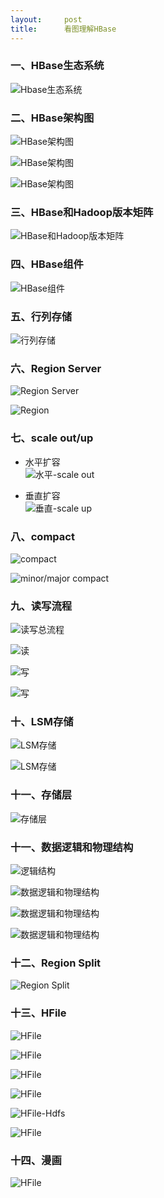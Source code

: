 ```yaml
---
layout:     post
title:      看图理解HBase
---
```

<div id="article_content" class="article_content clearfix csdn-tracking-statistics" data-pid="blog" data-mod="popu_307" data-dsm="post">
								            <div id="content_views" class="markdown_views prism-atom-one-dark">
							<!-- flowchart 箭头图标 勿删 -->
							<svg xmlns="http://www.w3.org/2000/svg" style="display: none;"><path stroke-linecap="round" d="M5,0 0,2.5 5,5z" id="raphael-marker-block" style="-webkit-tap-highlight-color: rgba(0, 0, 0, 0);"></path></svg>
							<h3 id="一hbase生态系统">一、HBase生态系统</h3>

<p><img src="http://i2.itc.cn/20160507/3084_c6af32ba_992a_2903_4ded_b1f407354b39_1.png" alt="Hbase生态系统" title=""></p>



<h3 id="二hbase架构图">二、HBase架构图</h3>

<p><img src="http://i2.itc.cn/20160507/3084_5feeba44_9a7d_5cdb_c38d_be9f65917408_1.png" alt="HBase架构图" title=""></p>

<p><img src="http://i2.itc.cn/20160507/3084_e1a85dc4_3707_6beb_9eee_ae179919f12f_1.png" alt="HBase架构图" title=""></p>

<p><img src="http://i2.itc.cn/20160507/3084_60e220a0_a581_3731_0413_61f28797ccf3_1.png" alt="HBase架构图" title=""></p>



<h3 id="三hbase和hadoop版本矩阵">三、HBase和Hadoop版本矩阵</h3>

<p><img src="http://i1.itc.cn/20160507/3084_8c290053_de70_13f8_b027_6ad6434d6528_1.png" alt="HBase和Hadoop版本矩阵" title=""></p>



<h3 id="四hbase组件">四、HBase组件</h3>

<p><img src="http://i2.itc.cn/20160507/3084_0526f91b_2ec4_84e5_d1bf_ecaacfd787fa_1.png" alt="HBase组件" title=""></p>



<h3 id="五行列存储">五、行列存储</h3>

<p><img src="http://i2.itc.cn/20160507/3084_bb61bbd3_6a88_4185_8caa_204d0ab603c8_1.png" alt="行列存储" title=""></p>



<h3 id="六region-server">六、Region Server</h3>

<p><img src="http://i2.itc.cn/20160507/3084_f853d353_bb2c_d4bf_2f36_598deba72f54_1.png" alt="Region Server" title=""></p>

<p><img src="http://i0.itc.cn/20160507/3084_c14cfb1f_b677_0d43_7883_79500be8c6b8_1.png" alt="Region" title=""></p>



<h3 id="七scale-outup">七、scale out/up</h3>

<ul>
<li><p>水平扩容 <br>
<img src="http://i1.itc.cn/20160507/3084_539fb196_7a06_7348_414c_b77836c02b90_1.png" alt="水平-scale out" title=""></p></li>
<li><p>垂直扩容 <br>
<img src="http://i1.itc.cn/20160507/3084_539fb196_7a06_7348_414c_b77836c02b90_1.png" alt="垂直-scale up" title=""></p></li>
</ul>



<h3 id="八compact">八、compact</h3>

<p><img src="http://i2.itc.cn/20160507/3084_dd326d3a_9387_333e_fa6f_e0f671f4e494_1.png" alt="compact" title=""></p>

<p><img src="http://i3.itc.cn/20160507/3084_d4d5eae2_78df_48cb_dbc5_004f473d2f5d_1.png" alt="minor/major compact" title=""></p>



<h3 id="九读写流程">九、读写流程</h3>

<p><img src="http://i2.itc.cn/20160507/3084_30130d45_5f80_f606_a1bf_148867231e2f_1.png" alt="读写总流程" title=""></p>

<p><img src="http://i3.itc.cn/20160507/3084_2dccdd31_d1ab_3513_10dd_2223dc0b928c_1.png" alt="读" title=""></p>

<p><img src="http://i2.itc.cn/20160507/3084_23e58859_c885_c523_c9a5_e8b1286d12a2_1.png" alt="写" title=""></p>

<p><img src="http://i0.itc.cn/20160507/3084_994562e2_0087_de8e_f608_d1affeeca44d_1.png" alt="写" title=""></p>



<h3 id="十lsm存储">十、LSM存储</h3>

<p><img src="http://i2.itc.cn/20160507/3084_e2314ae3_8ae9_104c_37ca_f6ba3c1ded4d_1.png" alt="LSM存储" title=""></p>

<p><img src="http://i3.itc.cn/20160507/3084_908d1e42_1120_a628_0bc7_868696827edc_1.png" alt="LSM存储" title=""></p>



<h3 id="十一存储层">十一、存储层</h3>

<p><img src="http://i2.itc.cn/20160507/3084_4d2ff3bd_7621_ca1a_8075_783cd90bcf53_1.png" alt="存储层" title=""></p>



<h3 id="十一数据逻辑和物理结构">十一、数据逻辑和物理结构</h3>

<p><img src="http://i0.itc.cn/20160507/3084_a016037e_b290_f010_a1b8_5a2cd2c1a5d2_1.png" alt="逻辑结构" title=""></p>

<p><img src="http://i1.itc.cn/20160507/3084_66c96750_8803_e41d_ae28_fb57696ae278_1.png" alt="数据逻辑和物理结构" title=""></p>

<p><img src="http://i1.itc.cn/20160507/3084_88113c78_7e81_ddb6_c815_b697569d03d5_1.png" alt="数据逻辑和物理结构" title=""></p>

<p><img src="http://i0.itc.cn/20160507/3084_9a307bdb_6dea_1817_12ba_9c7149f5ec1a_1.png" alt="数据逻辑和物理结构" title=""></p>



<h3 id="十二region-split">十二、Region Split</h3>

<p><img src="http://i3.itc.cn/20160507/3084_f067b3e7_a634_89c1_33cd_aff5e12a84d1_1.png" alt="Region Split" title=""></p>



<h3 id="十三hfile">十三、HFile</h3>

<p><img src="http://i2.itc.cn/20160507/3084_b497ff51_fd13_a0f3_5a1c_6b9f789d936b_1.png" alt="HFile" title=""></p>

<p><img src="http://i0.itc.cn/20160507/3084_2c05fbec_2b25_df30_6669_2ee98bdf2a44_1.png" alt="HFile" title=""></p>

<p><img src="http://i0.itc.cn/20160507/3084_2ced6e16_4142_ff8f_5c2a_a87b10d4d57d_1.png" alt="HFile" title=""></p>

<p><img src="http://i0.itc.cn/20160507/3084_0d550e0a_cebc_2bbf_ad90_baef622be52f_1.png" alt="HFile" title=""></p>

<p><img src="http://i0.itc.cn/20160507/3084_0d550e0a_cebc_2bbf_ad90_baef622be52f_1.png" alt="HFile-Hdfs" title=""></p>

<p><img src="http://i1.itc.cn/20160507/3084_9c17162c_e5d0_b1f1_5459_5dd5dff2b53d_1.png" alt="HFile" title=""></p>



<h3 id="十四漫画">十四、漫画</h3>

<p><img src="http://i1.itc.cn/20160507/3084_77724ed7_9f3c_2148_cb04_f76ab8ac9684_1.png" alt="HFile" title=""></p>            </div>
						<link href="https://csdnimg.cn/release/phoenix/mdeditor/markdown_views-9e5741c4b9.css" rel="stylesheet">
                </div>